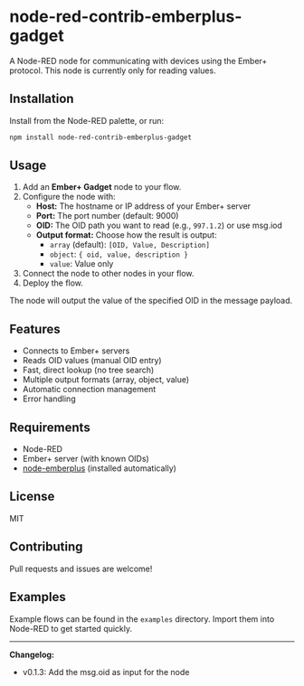 # node-red-contrib-emberplus-gadget

A Node-RED node for communicating with devices using the Ember+ protocol.
This node is currently only for reading values.

## Installation

Install from the Node-RED palette, or run:

```bash
npm install node-red-contrib-emberplus-gadget
```

## Usage

1. Add an **Ember+ Gadget** node to your flow.
2. Configure the node with:
   - **Host:** The hostname or IP address of your Ember+ server
   - **Port:** The port number (default: 9000)
   - **OID:** The OID path you want to read (e.g., `997.1.2`) or use msg.iod 
   - **Output format:** Choose how the result is output:
     - `array` (default): `[OID, Value, Description]`
     - `object`: `{ oid, value, description }`
     - `value`: Value only
3. Connect the node to other nodes in your flow.
4. Deploy the flow.

The node will output the value of the specified OID in the message payload.

## Features

- Connects to Ember+ servers
- Reads OID values (manual OID entry)
- Fast, direct lookup (no tree search)
- Multiple output formats (array, object, value)
- Automatic connection management
- Error handling

## Requirements

- Node-RED
- Ember+ server (with known OIDs)
- [node-emberplus](https://www.npmjs.com/package/node-emberplus) (installed automatically)

## License

MIT

## Contributing

Pull requests and issues are welcome!

## Examples

Example flows can be found in the `examples` directory. Import them into Node-RED to get started quickly.

---

**Changelog:**  
- v0.1.3: Add the msg.oid as input for the node